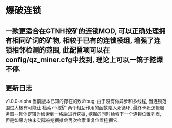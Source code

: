 # 爆破连锁

## 一款更适合在GTNH挖矿的连锁MOD, 可以正确处理拥有相同矿词的矿物, 相较于已有的连锁模组, 增强了连锁相邻检测的范围, 此配置项可以在config/qz_miner.cfg中找到, 理论上可以一镐子挖爆不停.

## 更新日志

v1.0.0-alpha 当前版本已知的存在的致命bug, 由于没有做异步和多线程, 当连锁范围过大极有可能让 检索<->挖矿 两个相互作用的函数陷入死循环, 最终卡死逻辑服务器--具体逻辑为检索到一格后进行挖掘, 挖掘的同时检索下一个连锁位置列表, 但是如果方块未实际被挖掘掉会再次检索重复位置挖掘它.

